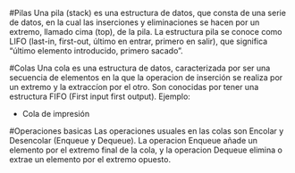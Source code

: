 
#Pilas
Una pila (stack) es una estructura de datos, que consta de una serie de datos, en la cual las inserciones y eliminaciones se hacen por un extremo, llamado cima (top), de la pila. La estructura pila se conoce como LIFO (last-in, first-out, último en entrar, primero en salir), que significa “último elemento introducido, primero sacado”.

#Colas
Una cola es una estructura de datos, caracterizada por ser una secuencia de elementos en la que la operacion de inserción se realiza por un extremo y la extraccíon por el otro. Son conocidas por tener una estructura FIFO (First input first output).
Ejemplo:
+ Cola de impresión

#Operaciones basicas
Las operaciones usuales en las colas son Encolar y Desencolar (Enqueue y Dequeue).
La operacion Enqueue añade un elemento por el extremo final de la cola, y la operacion Dequeue elimina o extrae un elemento por el extremo opuesto.
